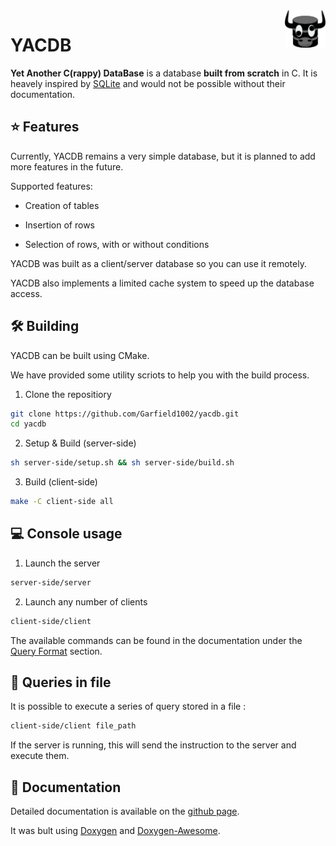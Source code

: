 <img src="https://github.com/Garfield1002/yacdb/blob/master/yacdb.png?raw=true" alt="YACDB logo" title="YACDB" align="right" height="60" />

# YACDB

**Yet Another C(rappy) DataBase** is a database **built from scratch** in C. It is heavely inspired by [SQLite](https://www.sqlite.org/) and would not be possible without their documentation.

## ⭐ Features

Currently, YACDB remains a very simple database, but it is planned to add more features in the future.

Supported features:

- Creation of tables

- Insertion of rows

- Selection of rows, with or without conditions

YACDB was built as a client/server database so you can use it remotely.

YACDB also implements a limited cache system to speed up the database access.

## 🛠 Building

YACDB can be built using CMake.

We have provided some utility scriots to help you with the build process.

1. Clone the repositiory

```bash
git clone https://github.com/Garfield1002/yacdb.git
cd yacdb
```

2. Setup & Build (server-side)

```bash
sh server-side/setup.sh && sh server-side/build.sh
```

3. Build (client-side)

```bash
make -C client-side all
```

## 💻 Console usage

1. Launch the server

```bash
server-side/server
```

2. Launch any number of clients

```bash
client-side/client
```

The available commands can be found in the documentation under the [Query Format](https://garfield1002.github.io/yacdb/md_client_side_query_format.html) section.

## 📄 Queries in file

It is possible to execute a series of query stored in a file :

```bash
client-side/client file_path
```

If the server is running, this will send the instruction to the server and execute them.

## 🌳 Documentation

Detailed documentation is available on the [github page](https://garfield1002.github.io/yacdb/).

It was bult using [Doxygen](https://www.doxygen.nl/) and [Doxygen-Awesome](https://jothepro.github.io/doxygen-awesome-css/).
